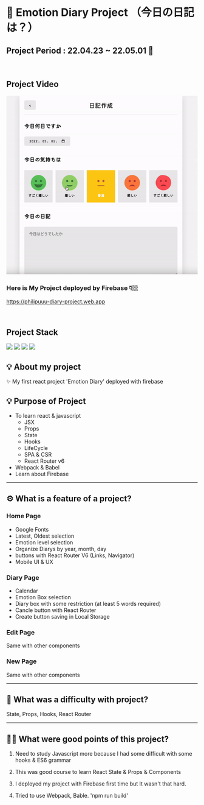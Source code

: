 <!-- @format -->

# 📝 Emotion Diary Project （今日の日記は？）

## Project Period : 22.04.23 ~ 22.05.01 🎉

<br>

## Project Video

![screenshot](./emotion-diary-video.gif)

### Here is My Project deployed by Firebase 👇🏼

https://philipuuu-diary-project.web.app

<br>

## Project Stack

<img src="https://img.shields.io/badge/CSS3-1572B6.svg?&style=for-the-badge&logo=CSS3&logoColor=white" />
<img src="https://img.shields.io/badge/javascript-F7DF1E.svg?&style=for-the-badge&logo=javascript&logoColor=black" />
<img src="https://img.shields.io/badge/react-61DAFB.svg?&style=for-the-badge&logo=react&logoColor=black" />
<img src="https://img.shields.io/badge/firebase-FFCA28.svg?&style=for-the-badge&logo=firebase&logoColor=black" />

<br>

## 💡 About my project

✨ My first react project 'Emotion Diary' deployed with firebase

## 💡 Purpose of Project

- To learn react & javascript
  - JSX
  - Props
  - State
  - Hooks
  - LifeCycle
  - SPA & CSR
  - React Router v6
- Webpack & Babel
- Learn about Firebase

---

## ⚙️ What is a feature of a project?

### Home Page

- Google Fonts
- Latest, Oldest selection
- Emotion level selection
- Organize Diarys by year, month, day
- buttons with React Router V6 (Links, Navigator)
- Mobile UI & UX

### Diary Page

- Calendar
- Emotion Box selection
- Diary box with some restriction (at least 5 words required)
- Cancle button with React Router
- Create button saving in Local Storage

### Edit Page

Same with other components

### New Page

Same with other components

---

## 🚨 What was a difficulty with project?

State, Props, Hooks, React Router

---

## 🧑‍💻 What were good points of this project?

1. Need to study Javascript more because I had some difficult with some hooks & ES6 grammar

2. This was good course to learn React State & Props & Components

3. I deployed my project with Firebase first time but It wasn't that hard.

4. Tried to use Webpack, Bable. 'npm run build'

